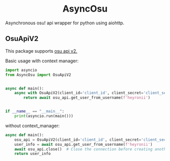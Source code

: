 <div align="center">

# AsyncOsu

</div>

Asynchronous osu! api wrapper for python using aiohttp. 

## OsuApiV2
This package supports [osu api v2.](https://osu.ppy.sh/docs/index.html)

Basic usage with context manager:

```python
import asyncio
from AsyncOsu import OsuApiV2


async def main():
    async with OsuApiV2(client_id='client_id', client_secret='client_secret') as osu_api:
        return await osu_api.get_user_from_username(f'heyronii')


if __name__ == "__main__":
    print(asyncio.run(main()))
```

without context_manager:

```python
async def main():
    osu_api = OsuApiV2(client_id='client_id', client_secret='client_secret')
    user_info = await osu_api.get_user_from_username(f'heyronii')
    await osu_api.close()  # Close the connection before creating another instance
    return user_info
```
